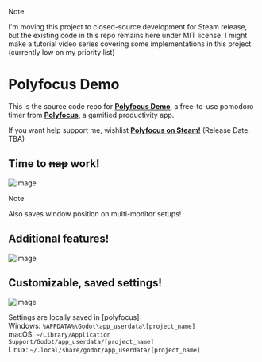 > [!NOTE]
> I'm moving this project to closed-source development for Steam release, but the existing code in this repo remains here under MIT license.
> I might make a tutorial video series covering some implementations in this project (currently low on my priority list)
# Polyfocus Demo
This is the source code repo for [**Polyfocus Demo**](https://store.steampowered.com/app/3576190/Polyfocus_Demo/), a free-to-use pomodoro timer from [**Polyfocus**](https://store.steampowered.com/app/3434580/Polyfocus/), a gamified productivity app.

If you want help support me, wishlist [**Polyfocus on Steam!**](https://store.steampowered.com/app/3434580/Polyfocus/) (Release Date: TBA)

## Time to ~~nap~~ work!
![image](https://github.com/user-attachments/assets/b7d178d2-b14a-474f-b108-e4f74f56c7b3)
> [!NOTE]
> Also saves window position on multi-monitor setups!

## Additional features!
![image](https://github.com/user-attachments/assets/1f4791a6-659d-4408-850b-89f513fe5734)

## Customizable, saved settings!
![image](https://github.com/user-attachments/assets/25d9b398-2bd2-4048-a776-1472b058531a)


Settings are locally saved in [polyfocus]\
Windows: ``` %APPDATA%\Godot\app_userdata\[project_name] ```\
macOS: ``` ~/Library/Application Support/Godot/app_userdata/[project_name] ```\
Linux: ``` ~/.local/share/godot/app_userdata/[project_name] ```
